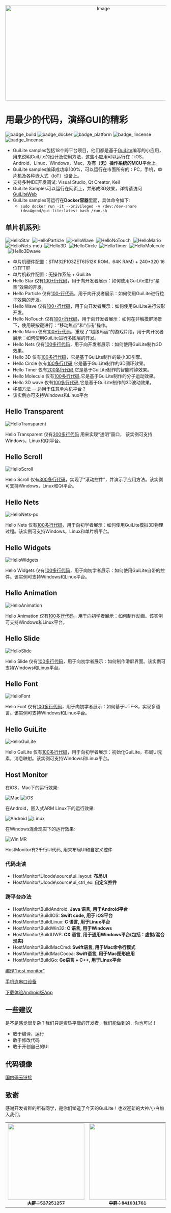 <p align="center">
    <img src="doc/GuiLiteCube.gif" alt="Image" width="600" height="300"/>
</p>

# 用最少的代码，演绎GUI的精彩
![badge_build](https://img.shields.io/badge/build-passing-brightgreen.svg) ![badge_docker](https://img.shields.io/badge/docker%20build-passing-brightgreen.svg) ![badge_platform](https://img.shields.io/badge/platform-Windows%20%7C%20Linux%20%7C%20macOS%20%7C%20iOS%20%7C%20Android%20%7C%20MCU-brightgreen.svg) ![badge_lincense](https://img.shields.io/badge/license-Apache%202-blue.svg) ![badge_lincense](https://img.shields.io/badge/architecture-amd64%20%7C%20arm%20%7C%20arm64-blue.svg) 
- GuiLite samples包括18个跨平台项目，他们都是基于[GuiLite](https://github.com/idea4good/GuiLite)编写的小应用，用来说明GuiLite的设计及使用方法，这些小应用可以运行在：iOS，Android，Linux，Windows，Mac，及**有（无）操作系统的MCU**平台上。
- GuiLite samples编译成功率100%，可以运行在市面所有的：PC，手机，单片机及各种嵌入式（IoT）设备上。
- 支持多种IDE开发调试: Visual Studio, Qt Creator, Keil
- GuiLite Samples可以运行在网页上，并形成3D效果，详情请访问[GuiLiteWeb](https://github.com/idea4good/GuiLiteWeb)
- GuiLite samples可运行在**Docker容器**里面，具体命令如下:
  - `sudo docker run -it --privileged -v /dev:/dev-share idea4good/gui-lite:latest bash /run.sh`

## 单片机系列:
![HelloStar](doc/HelloStar.gif)&nbsp;&nbsp;![HelloParticle](doc/HelloParticle.gif)&nbsp;&nbsp;![HelloWave](doc/HelloWave.gif)&nbsp;&nbsp;![HelloNoTouch](doc/HelloNoTouch.gif)&nbsp;&nbsp;![HelloMario](doc/HelloMario.gif)&nbsp;&nbsp;![HelloNets-mcu](doc/HelloNets-mcu.gif)&nbsp;&nbsp;![Hello3D](doc/Hello3D.gif)&nbsp;&nbsp;![HelloCircle](doc/HelloCircle.gif)&nbsp;&nbsp;![HelloTimer](doc/HelloTimer.gif)&nbsp;&nbsp;![HelloMolecule](doc/HelloMolecule.gif)&nbsp;&nbsp;![Hello3Dwave](doc/Hello3Dwave.gif)
- 单片机硬件配置：STM32F103ZET6(512K ROM，64K RAM) + 240*320 16位TFT屏
- 单片机软件配置：无操作系统 + GuiLite
- Hello Star 仅有[100+行代码](HelloStar/UIcode/UIcode.cpp)，用于向开发者展示：如何使用GuiLite进行“星空”效果的开发。
- Hello Particle 仅有[100-行代码](HelloParticle/UIcode/UIcode.cpp)，用于向开发者展示：如何使用GuiLite进行粒子效果的开发。
- Hello Wave 仅有[100+行代码](HelloWave/UIcode/UIcode.cpp)，用于向开发者展示：如何使用GuiLite进行波形开发。
- Hello NoTouch 仅有[100+行代码](HelloNoTouch/UIcode/UIcode.cpp)，用于向开发者展示：如何在非触摸屏场景下，使用硬按键进行：“移动焦点”和“点击”操作。
- Hello Mario 仅有[100+行代码](HelloMario/UIcode/UIcode.cpp)，重现了“超级玛丽”的游戏片段，用于向开发者展示：如何使用GuiLite进行多图层的开发。
- Hello Nets 仅有[100多行代码](HelloNets/UIcode/UIcode.cpp)，用于向开发者展示：如何使用GuiLite制作3D效果。
- Hello 3D 仅有[100多行代码](Hello3D/UIcode/UIcode.cpp)，它是基于GuiLite制作的最小3D引擎。
- Hello Circle 仅有[100多行代码](HelloCircle/UIcode/UIcode.cpp),它是基于GuiLite制作的3D圆环效果。
- Hello Timer 仅有[200多行代码](HelloTimer/UIcode/UIcode.cpp),它是基于GuiLite制作的智能时钟效果。
- Hello Molecule 仅有[100多行代码](HelloMolecule/UIcode/UIcode.cpp),它是基于GuiLite制作的分子运动效果。
- Hello 3D wave 仅有[100多行代码](Hello3Dwave/UIcode/UIcode.cpp),它是基于GuiLite制作的3D波动效果。
- [移植方法 -- 适用于任意单片机平台？](HelloWave/README.md#how-to-port-on-any-type-of-mcu)
- 该实例亦可支持Windows和Linux平台

## Hello Transparent
![HelloTransparent](doc/HelloTransparent.gif)

Hello Transparent 仅有[300多行代码](HelloTransparent/UIcode/UIcode.cpp) 用来实现“透明”窗口， 该实例可支持Windows，Linux和Qt平台。

## Hello Scroll
![HelloScroll](doc/HelloScroll.gif)

Hello Scroll 仅有[300多行代码](HelloScroll/UIcode/UIcode.cpp)，实现了“滚动控件”，并演示了应用方法。该实例可支持Windows，Linux和Qt平台。

## Hello Nets
![HelloNets-pc](doc/HelloNets-pc.gif)

Hello Nets 仅有[100多行代码](HelloNets/UIcode/UIcode.cpp)，用于向初学者展示：如何使用GuiLite模拟3D物理过程。该实例可支持Windows，Linux和单片机平台。

## Hello Widgets
![HelloWidgets](doc/HelloWidgets.gif)

Hello Widgets 仅有[100多行代码](HelloWidgets/UIcode/UIcode.cpp)，用于向初学者展示：如何使用GuiLite自带的控件。该实例可支持Windows和Linux平台。

## Hello Animation
![HelloAnimation](doc/HelloAnimation.gif)

Hello Animation 仅有[100多行代码](HelloAnimation/UIcode/UIcode.cpp)，用于向初学者展示：如何制作动画。该实例可支持Windows和Linux平台。

## Hello Slide
![HelloSlide](doc/HelloSlide.gif)

Hello Slide 仅有[100多行代码](HelloSlide/UIcode/UIcode.cpp)，用于向初学者展示：如何制作滑屏界面。该实例可支持Windows和Linux平台。

## Hello Font
![HelloFont](doc/HelloFont.gif)

Hello Font 仅有[100多行代码](HelloFont/UIcode/UIcode.cpp)，用于向初学者展示：如何基于UTF-8，实现多语言。该实例可支持Windows和Linux平台。

## Hello GuiLite
![HelloGuiLite](doc/HelloGuiLite.gif)

Hello GuiLite 仅有[100多行代码](HelloGuiLite/UIcode/helloGL.cpp)，用于向初学者展示：初始化GuiLite，布局UI元素，消息映射。该实例可支持Windows和Linux平台。

## Host Monitor
在iOS，Mac下的运行效果:

![Mac](doc/Mac.gif) ![iOS](doc/Ios.landscape.gif)

在Android，嵌入式ARM Linux下的运行效果:

![Android](doc/Android.gif) ![Linux](doc/Linux.gif)

在Windows混合现实下的运行效果:

![Win MR](doc/WinMR.gif)

HostMonitor有2千行UI代码, 用来布局UI和自定义控件
### 代码走读
- HostMonitor\UIcode\source\ui_layout: **布局UI**
- HostMonitor\UIcode\source\ui_ctrl_ex: **自定义控件**

### 跨平台办法
- HostMonitor\BuildAndroid: **Java 语言, 用于Android平台**
- HostMonitor\BuildIOS: **Swift code, 用于 iOS平台**
- HostMonitor\BuildLinux: **C 语言, 用于Linux平台**
- HostMonitor\BuildWin32: **C 语言, 用于Windows**
- HostMonitor\BuildUWP: **CX 语言, 用于通用Windows平台(包括：虚拟/混合现实)**
- HostMonitor\BuildMacCmd: **Swift语言, 用于Mac命令行模式**
- HostMonitor\BuildMacCocoa: **Swift语言, 用于Mac图形应用**
- HostMonitor\BuildGo: **Go语言 + C++, 用于Linux平台**

[编译"host monitor"](HostMonitor/README.md)

[手机连串口设备](doc/Serial.md)

[下载体验Android版App](http://zhushou.360.cn/detail/index/soft_id/1754231)

## 一些建议
是不是感觉很复杂？我们只是资质平庸的开发者，我们能做到的，你也可以！
- 敢于编译、运行
- 敢于修改代码
- 敢于开创自己的UI

## 代码镜像
[国内码云链接](https://gitee.com/idea4good/GuiLiteSamples)

## 致谢
感谢开发者群的所有同学，是你们塑造了今天的GuiLite！也欢迎新的大神/小白加入我们。
<table>
  <tr>
    <td align="center"><a href="https://jq.qq.com/?_wv=1027&k=qfvGGAa7"><img src="doc/qq.group-1.jpg" width="240px;"/><br /><sub><b>大群：527251257</b></sub></a>
    <td align="center"><a href="https://jq.qq.com/?_wv=1027&k=yKnUJj1B"><img src="doc/qq.group-2.jpg" width="240px;"/><br /><sub><b>中群：841031761</b></sub></a>
    <td align="center"><a href="https://jq.qq.com/?_wv=1027&k=5hc3qwj"><img src="doc/qq.group-3.jpg" width="240px;"/><br /><sub><b>小群：717471210</b></sub></a>
  </tr>
</table>
